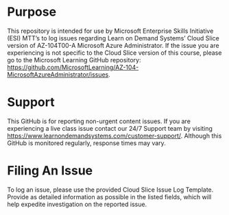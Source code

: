 
# Purpose

This repository is intended for use by Microsoft Enterprise Skills Initiative (ESI) MTT’s to log issues regarding Learn on Demand Systems’ Cloud Slice version of AZ-104T00-A Microsoft Azure Administrator. If the issue you are experiencing is not specific to the Cloud Slice version of this course, please go to the Microsoft Learning GitHub repository: https://github.com/MicrosoftLearning/AZ-104-MicrosoftAzureAdministrator/issues.

# Support
This GitHub is for reporting non-urgent content issues. If you are experiencing a live class issue contact our 24/7 Support team by visiting https://www.learnondemandsystems.com/customer-support/. Although this GitHub is monitored regularly, response times may vary. 



# Filing An Issue

To log an issue, please use the provided Cloud Slice Issue Log Template. Provide as detailed information as possible in the listed fields, which will help expedite investigation on the reported issue.

